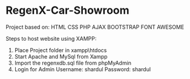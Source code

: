 # RegenX-Car-Showroom

Project based on:
HTML CSS
PHP AJAX
BOOTSTRAP
FONT AWESOME

Steps to host website using XAMPP:
1. Place Project folder in xampp\htdocs
2. Start Apache and MySql from Xampp 
3. Import the regenxdb.sql file from phpMyAdmin
5. Login for Admin
   Username: shardul
   Password: shardul
